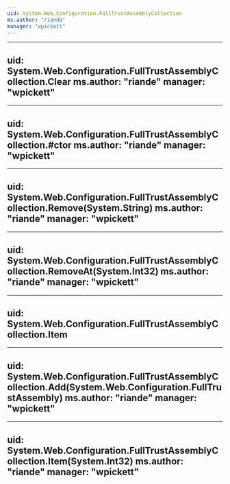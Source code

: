 ```yaml
---
uid: System.Web.Configuration.FullTrustAssemblyCollection
ms.author: "riande"
manager: "wpickett"
---
```


---
uid: System.Web.Configuration.FullTrustAssemblyCollection.Clear
ms.author: "riande"
manager: "wpickett"
---

---
uid: System.Web.Configuration.FullTrustAssemblyCollection.#ctor
ms.author: "riande"
manager: "wpickett"
---

---
uid: System.Web.Configuration.FullTrustAssemblyCollection.Remove(System.String)
ms.author: "riande"
manager: "wpickett"
---

---
uid: System.Web.Configuration.FullTrustAssemblyCollection.RemoveAt(System.Int32)
ms.author: "riande"
manager: "wpickett"
---

---
uid: System.Web.Configuration.FullTrustAssemblyCollection.Item
---

---
uid: System.Web.Configuration.FullTrustAssemblyCollection.Add(System.Web.Configuration.FullTrustAssembly)
ms.author: "riande"
manager: "wpickett"
---

---
uid: System.Web.Configuration.FullTrustAssemblyCollection.Item(System.Int32)
ms.author: "riande"
manager: "wpickett"
---
